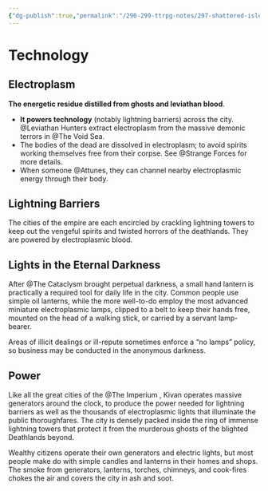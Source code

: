 ```yaml
---
{"dg-publish":true,"permalink":"/290-299-ttrpg-notes/297-shattered-isles/20-kivan/technology/light-and-power/"}
---
```



# Technology

## Electroplasm

**The energetic residue distilled from ghosts and leviathan blood**. 

-   **It powers technology** (notably lightning barriers) across the city. @Leviathan Hunters extract electroplasm from the massive demonic terrors in @The Void Sea.
-   The bodies of the dead are dissolved in electroplasm; to avoid spirits working themselves free from their corpse. See @Strange Forces for more details.
-   When someone @Attunes, they can channel nearby electroplasmic energy through their body. 

## Lightning Barriers

The cities of the empire are each encircled by crackling lightning towers to keep out the vengeful spirits and twisted horrors of the deathlands. They are powered by electroplasmic blood.

## Lights in the Eternal Darkness

After @The Cataclysm brought perpetual darkness, a small hand lantern is practically a required tool for daily life in the city. Common people use simple oil lanterns, while the more well-to-do employ the most advanced miniature electroplasmic lamps, clipped to a belt to keep their hands free, mounted on the head of a walking stick, or carried by a servant lamp-bearer.

Areas of illicit dealings or ill-repute sometimes enforce a “no lamps” policy, so business may be conducted in the anonymous darkness.

## Power

Like all the great cities of the @The Imperium , Kivan operates massive generators around the clock, to produce the power needed for lightning barriers as well as the thousands of electroplasmic lights that illuminate the public thoroughfares. The city is densely packed inside the ring of immense lightning towers that protect it from the murderous ghosts of the blighted Deathlands beyond.

Wealthy citizens operate their own generators and electric lights, but most people make do with simple candles and lanterns in their homes and shops. The smoke from generators, lanterns, torches, chimneys, and cook-fires chokes the air and covers the city in ash and soot.
